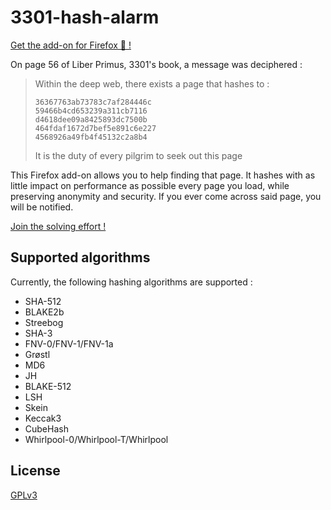 # 3301-hash-alarm

[Get the add-on for Firefox 🦊 !](https://addons.mozilla.org/fr/firefox/addon/3301-hash-alarm/)

On page 56 of Liber Primus, 3301's book, a message was deciphered :

> Within the deep web, there exists a page that hashes to :
> ```
> 36367763ab73783c7af284446c
> 59466b4cd653239a311cb7116
> d4618dee09a8425893dc7500b
> 464fdaf1672d7bef5e891c6e227
> 4568926a49fb4f45132c2a8b4
> ```
> It is the duty of every pilgrim to seek out this page

This Firefox add-on allows you to help finding that page. It hashes with as little impact on performance as possible every page you load, while preserving anonymity and security. If you ever come across said page, you will be notified.

[Join the solving effort !](https://discord.gg/MW2dXhG)

## Supported algorithms

Currently, the following hashing algorithms are supported :
* SHA-512
* BLAKE2b
* Streebog
* SHA-3
* FNV-0/FNV-1/FNV-1a
* Grøstl
* MD6
* JH
* BLAKE-512
* LSH
* Skein
* Keccak3
* CubeHash
* Whirlpool-0/Whirlpool-T/Whirlpool

## License
[GPLv3](https://www.gnu.org/licenses/gpl-3.0.html)
